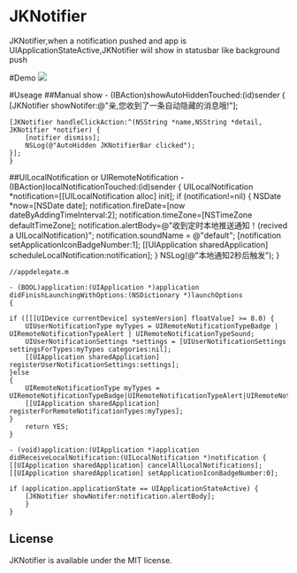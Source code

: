 # JKNotifier
JKNotifier,when a notification pushed and app is UIApplicationStateActive,JKNotifier wiil show in statusbar like background push

#Demo
![](https://raw.githubusercontent.com/shaojiankui/JKNotifier/master/demo.gif)

#Useage
##Manual show
	- (IBAction)showAutoHiddenTouched:(id)sender {
    [JKNotifier showNotifer:@"亲,您收到了一条自动隐藏的消息哦!"];
    
    [JKNotifier handleClickAction:^(NSString *name,NSString *detail, JKNotifier *notifier) {
        [notifier dismiss];
        NSLog(@"AutoHidden JKNotifierBar clicked");
    }]; 
    }
##UILocalNotification or UIRemoteNotification
	- (IBAction)localNotificationTouched:(id)sender {
    UILocalNotification *notification=[[UILocalNotification alloc] init];
    if (notification!=nil) {
        NSDate *now=[NSDate date];
        notification.fireDate=[now dateByAddingTimeInterval:2];
        notification.timeZone=[NSTimeZone defaultTimeZone];
        notification.alertBody=@"收到定时本地推送通知！(recived a UILocalNotification)";
        notification.soundName = @"default";
        [notification setApplicationIconBadgeNumber:1];
        [[UIApplication sharedApplication] scheduleLocalNotification:notification];
    }
    NSLog(@"本地通知2秒后触发");
    }
    
    //appdelegate.m
    
    - (BOOL)application:(UIApplication *)application didFinishLaunchingWithOptions:(NSDictionary *)launchOptions
	{
   
    if ([[[UIDevice currentDevice] systemVersion] floatValue] >= 8.0) {
        UIUserNotificationType myTypes = UIRemoteNotificationTypeBadge | UIRemoteNotificationTypeAlert | UIRemoteNotificationTypeSound;
        UIUserNotificationSettings *settings = [UIUserNotificationSettings settingsForTypes:myTypes categories:nil];
        [[UIApplication sharedApplication] registerUserNotificationSettings:settings];
    }else
    {
        UIRemoteNotificationType myTypes = UIRemoteNotificationTypeBadge|UIRemoteNotificationTypeAlert|UIRemoteNotificationTypeSound;
        [[UIApplication sharedApplication] registerForRemoteNotificationTypes:myTypes];
    }
        return YES;
    }

    - (void)application:(UIApplication *)application didReceiveLocalNotification:(UILocalNotification *)notification {
    [[UIApplication sharedApplication] cancelAllLocalNotifications];
    [[UIApplication sharedApplication] setApplicationIconBadgeNumber:0];
    
    if (application.applicationState == UIApplicationStateActive) {
        [JKNotifier showNotifer:notification.alertBody];
      	}
    }
    
## License

JKNotifier is available under the MIT license.
